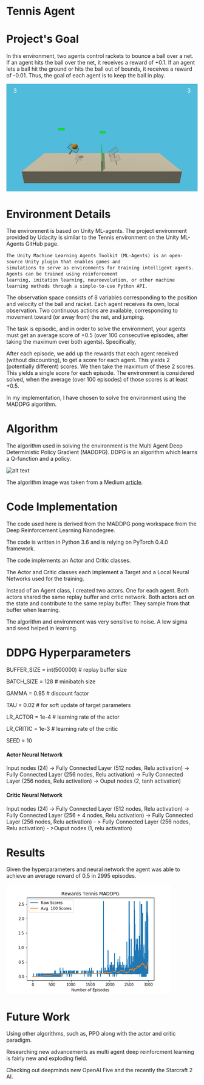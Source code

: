 # Tennis Agent
# Project's Goal

In this environment, two agents control rackets to bounce a ball over a net. If an agent hits the ball over the net, it receives a reward of +0.1. If an agent lets a ball hit the ground or hits the ball out of bounds, it receives a reward of -0.01. Thus, the goal of each agent is to keep the ball in play.

![alt text](https://github.com/saj122/TennisAgent/blob/master/images/tennis.gif)

# Environment Details

The environment is based on Unity ML-agents. The project environment provided by Udacity is similar to the Tennis environment on the Unity ML-Agents GitHub page.

    The Unity Machine Learning Agents Toolkit (ML-Agents) is an open-source Unity plugin that enables games and 
    simulations to serve as environments for training intelligent agents. Agents can be trained using reinforcement 
    learning, imitation learning, neuroevolution, or other machine learning methods through a simple-to-use Python API.

The observation space consists of 8 variables corresponding to the position and velocity of the ball and racket. Each agent receives its own, local observation. Two continuous actions are available, corresponding to movement toward (or away from) the net, and jumping.

The task is episodic, and in order to solve the environment, your agents must get an average score of +0.5 (over 100 consecutive episodes, after taking the maximum over both agents). Specifically,

After each episode, we add up the rewards that each agent received (without discounting), to get a score for each agent. This yields 2 (potentially different) scores. We then take the maximum of these 2 scores.
This yields a single score for each episode.
The environment is considered solved, when the average (over 100 episodes) of those scores is at least +0.5.

In my implementation, I have chosen to solve the environment using the MADDPG algorithm. 

# Algorithm

The algorithm used in solving the environment is the Multi Agent Deep Deterministic Policy Gradient (MADDPG). DDPG is an algorithm which learns a Q-function and a policy.

![alt text](https://github.com/saj122/ReacherAgent/blob/master/images/maddpg.png)

The algorithm image was taken from a Medium [article](https://medium.com/@amitpatel.gt/maddpg-91caa221d75e).

# Code Implementation

The code used here is derived from the MADDPG pong workspace from the Deep Reinforcement Learning Nanodegree.

The code is written in Python 3.6 and is relying on PyTorch 0.4.0 framework.

The code implements an Actor and Critic classes.

The Actor and Critic classes each implement a Target and a Local Neural Networks used for the training.

Instead of an Agent class, I created two actors. One for each agent. Both actors shared the same replay buffer and critic network. Both actors act on the state and contribute to the same replay buffer. They sample from that buffer when learning.

The algorithm and environment was very sensitive to noise. A low sigma and seed helped in learning.
   
# DDPG Hyperparameters

BUFFER_SIZE = int(500000)  # replay buffer size

BATCH_SIZE = 128           # minibatch size

GAMMA = 0.95               # discount factor

TAU = 0.02                 # for soft update of target parameters

LR_ACTOR = 1e-4            # learning rate of the actor 

LR_CRITIC = 1e-3           # learning rate of the critic

SEED = 10 

#### Actor Neural Network
Input nodes (24) -> Fully Connected Layer (512 nodes, Relu activation) -> Fully Connected Layer (256 nodes, Relu activation) -> Fully Connected Layer (256 nodes, Relu activation) -> Ouput nodes (2, tanh activation)

#### Critic Neural Network
Input nodes (24) -> Fully Connected Layer (512 nodes, Relu activation) -> Fully Connected Layer (256 + 4 nodes, Relu activation) -> Fully Connected Layer (256 nodes, Relu activation) - > Fully Connected Layer (256 nodes, Relu activation) - >Ouput nodes (1, relu activation)

# Results
Given the hyperparameters and neural network the agent was able to achieve an average reward of 0.5 in 2995 episodes.

![alt text](https://github.com/saj122/TennisAgent/blob/master/images/progress.png)

# Future Work

Using other algorithms, such as, PPO along with the actor and critic paradigm.

Researching new advancements as multi agent deep reinforcment learning is fairly new and exploding field.

Checking out deepminds new OpenAI Five and the recently the Starcraft 2 AI.
